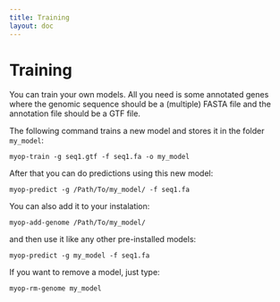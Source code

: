 ```yaml
---
title: Training
layout: doc
---
```


# Training

You can train your own models. All you need is some annotated genes where the genomic sequence should be a (multiple) FASTA file and the annotation file should be a GTF file.

The following command trains a new model and stores it in the folder `my_model`:

```
myop-train -g seq1.gtf -f seq1.fa -o my_model
```

After that you can do predictions using this new model:

```
myop-predict -g /Path/To/my_model/ -f seq1.fa
```

You can also add it to your instalation:

```
myop-add-genome /Path/To/my_model/
```

and then use it like any other pre-installed models:

```
myop-predict -g my_model -f seq1.fa
```

If you want to remove a model, just type:

```
myop-rm-genome my_model
```